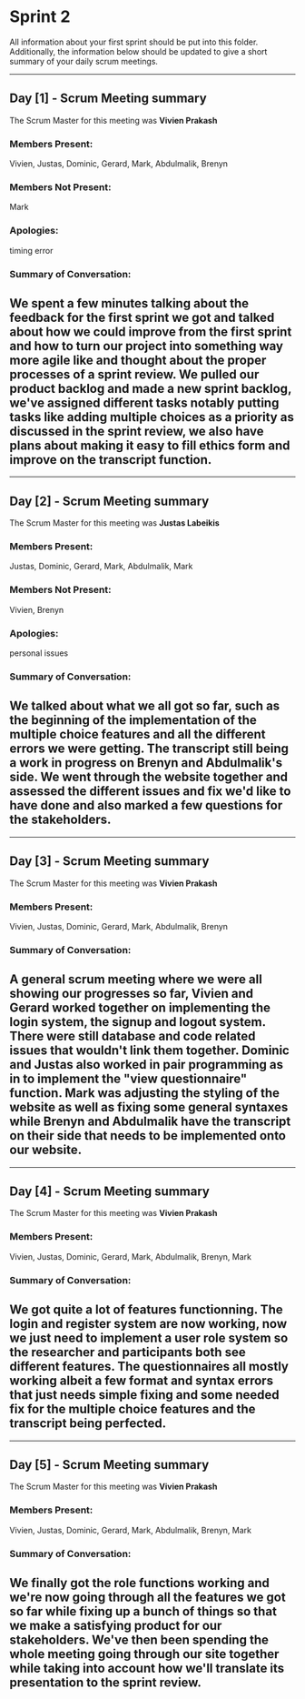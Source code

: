 # Sprint 2

All information about your first sprint should be put into this folder. Additionally, the information below should be updated to give a short summary of your daily scrum meetings.

---

## Day [1] - Scrum Meeting summary
The Scrum Master for this meeting was **Vivien Prakash**

### Members Present:
Vivien, Justas, Dominic, Gerard, Mark, Abdulmalik, Brenyn

### Members Not Present:
Mark

### Apologies:
timing error

### Summary of Conversation:
We spent a few minutes talking about the feedback for the first sprint we got and talked about how we could improve from the first sprint and how to turn our project into something way more agile like and thought about the proper processes of a sprint review.
We pulled our product backlog and made a new sprint backlog, we've assigned different tasks notably putting tasks like adding multiple choices as a priority as discussed in the sprint review, we also have plans about making it easy to fill ethics form and improve on the transcript function.
---

---

## Day [2] - Scrum Meeting summary
The Scrum Master for this meeting was **Justas Labeikis**

### Members Present:
Justas, Dominic, Gerard, Mark, Abdulmalik, Mark

### Members Not Present:
Vivien, Brenyn

### Apologies:
personal issues

### Summary of Conversation:
We talked about what we all got so far, such as the beginning of the implementation of the multiple choice features and all the different errors we were getting. The transcript still being a work in progress on Brenyn and Abdulmalik's side. We went through the website together and assessed the different issues and fix we'd like to have done and also marked a few questions for the stakeholders. 
---

---

## Day [3] - Scrum Meeting summary
The Scrum Master for this meeting was **Vivien Prakash**

### Members Present:
Vivien, Justas, Dominic, Gerard, Mark, Abdulmalik, Brenyn


### Summary of Conversation:
A general scrum meeting where we were all showing our progresses so far, Vivien and Gerard worked together on implementing the login system, the signup and logout system. There were still database and code related issues that wouldn't link them together. Dominic and Justas also worked in pair programming as in to implement the "view questionnaire" function. Mark was adjusting the styling of the website as well as fixing some general syntaxes while Brenyn and Abdulmalik have the transcript on their side that needs to be implemented onto our website.
---

---

## Day [4] - Scrum Meeting summary
The Scrum Master for this meeting was **Vivien Prakash**

### Members Present:
Vivien, Justas, Dominic, Gerard, Mark, Abdulmalik, Brenyn, Mark


### Summary of Conversation:
We got quite a lot of features functionning. The login and register system are now working, now we just need to implement a user role system so the researcher and participants both see different features. The questionnaires all mostly working albeit a few format and syntax errors that just needs simple fixing and some needed fix for the multiple choice features and the transcript being perfected.
---

---

## Day [5] - Scrum Meeting summary
The Scrum Master for this meeting was **Vivien Prakash**

### Members Present:
Vivien, Justas, Dominic, Gerard, Mark, Abdulmalik, Brenyn, Mark


### Summary of Conversation:
We finally got the role functions working and we're now going through all the features we got so far while fixing up a bunch of things so that we make a satisfying product for our stakeholders. We've then been spending the whole meeting going through our site together while taking into account how we'll translate its presentation to the sprint review.
---
